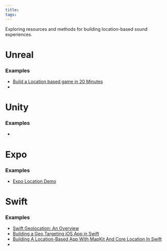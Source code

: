 ```yaml
---
title: 
tags:
---
```

Exploring resources and methods for building location-based sound experiences.



# **Unreal**

### Examples
- [Build a Location based game in 20 Minutes](https://www.youtube.com/watch?v=-RMdkG0VL4A) 
- 


# **Unity**

### Examples
- 



# **Expo**

### Examples
- [Expo Location Demo](https://docs.expo.dev/versions/latest/sdk/location/#installation)

# **Swift**

### Examples
- [Swift Geolocation: An Overview](https://www.abstractapi.com/guides/swift-geolocation)
- [Building a Geo Targeting iOS App in Swift](https://www.appcoda.com/geo-targeting-ios/)
- [Building A Location-Based App With MapKit And Core Location In Swift](https://www.momentslog.com/development/ios/building-a-location-based-app-with-mapkit-and-core-location-in-swift)
- 

